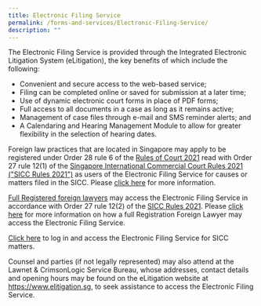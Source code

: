 ```yaml
---
title: Electronic Filing Service
permalink: /forms-and-services/Electronic-Filing-Service/
description: ""
---
```

The Electronic Filing Service is provided through the Integrated Electronic Litigation System (eLitigation), the key benefits of which include the following:

*   Convenient and secure access to the web-based service;
*   Filing can be completed online or saved for submission at a later time;
*   Use of dynamic electronic court forms in place of PDF forms;
*   Full access to all documents in a case as long as it remains active;
*   Management of case files through e-mail and SMS reminder alerts; and
*   A Calendaring and Hearing Management Module to allow for greater flexibility in the selection of hearing dates.

Foreign law practices that are located in Singapore may apply to be registered under Order 28 rule 6 of the [Rules of Court 2021](https://sso.agc.gov.sg/SL-Supp/S914-2021/Published/20211201?DocDate=20211201) read with Order 27 rule 12(1) of the [Singapore International Commercial Court Rules 2021 ("SICC Rules 2021")](https://sso.agc.gov.sg/SL/SCJA1969-S924-2021?DocDate=20211202) as users of the Electronic Filing Service for causes or matters filed in the SICC. Please [click here](https://www.sicc.gov.sg/guide-to-the-sicc/representation-by-foreign-lawyers) for more information.

[Full Registered foreign lawyers](https://www.sicc.gov.sg/registration-of-foreign-lawyers/foreign-lawyers) may access the Electronic Filing Service in accordance with Order 27 rule 12(2) of the [SICC Rules 2021](https://sso.agc.gov.sg/SL/SCJA1969-S924-2021?DocDate=20211202). Please [click here](https://www.sicc.gov.sg/guide-to-the-sicc/representation-by-foreign-lawyers) for more information on how a full Registration Foreign Lawyer may access the Electronic Filing Service.

[Click here](https://www.elitigation.sg/home.aspx) to log in and access the Electronic Filing Service for SICC matters.

Counsel and parties (if not legally represented) may also attend at the Lawnet & CrimsonLogic Service Bureau, whose addresses, contact details and opening hours may be found on the eLitigation website at https://www.elitigation.sg, to seek assistance to access the Electronic Filing Service.